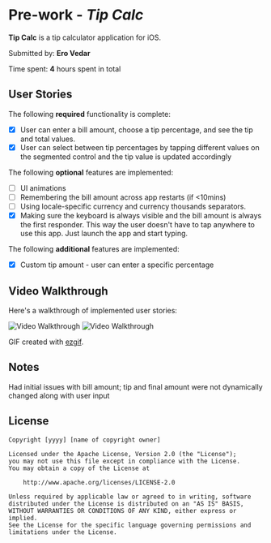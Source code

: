 # Pre-work - *Tip Calc*

**Tip Calc** is a tip calculator application for iOS.

Submitted by: **Ero Vedar**

Time spent: **4** hours spent in total

## User Stories

The following **required** functionality is complete:

* [x] User can enter a bill amount, choose a tip percentage, and see the tip and total values.
* [x] User can select between tip percentages by tapping different values on the segmented control and the tip value is updated accordingly

The following **optional** features are implemented:

* [ ] UI animations
* [ ] Remembering the bill amount across app restarts (if <10mins)
* [ ] Using locale-specific currency and currency thousands separators.
* [x] Making sure the keyboard is always visible and the bill amount is always the first responder. This way the user doesn't have to tap anywhere to use this app. Just launch the app and start typing.

The following **additional** features are implemented:

- [x] Custom tip amount - user can enter a specific percentage

## Video Walkthrough

Here's a walkthrough of implemented user stories:

<img src='https://i.imgur.com/Mo8VXrD.gif' title='Video Walkthrough' width='' alt='Video Walkthrough' />
<img src='https://i.imgur.com/gyUGEkn.gif' title='Video Walkthrough' width='' alt='Video Walkthrough' />

GIF created with [ezgif](https://ezgif.com/).

## Notes

Had initial issues with bill amount; tip and final amount were not dynamically changed along with user input 

## License

    Copyright [yyyy] [name of copyright owner]

    Licensed under the Apache License, Version 2.0 (the "License");
    you may not use this file except in compliance with the License.
    You may obtain a copy of the License at

        http://www.apache.org/licenses/LICENSE-2.0

    Unless required by applicable law or agreed to in writing, software
    distributed under the License is distributed on an "AS IS" BASIS,
    WITHOUT WARRANTIES OR CONDITIONS OF ANY KIND, either express or implied.
    See the License for the specific language governing permissions and
    limitations under the License.

